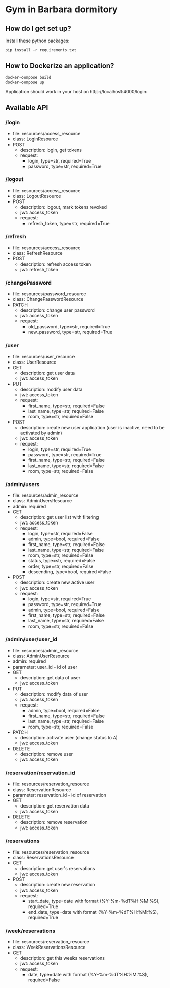 # Gym in Barbara dormitory #

## How do I get set up? ###
Install these python packages:  
    
    pip install -r requirements.txt 
    
## How to Dockerize an application? ###
    docker-compose build
    docker-compose up

Application should work in your host on http://localhost:4000/login

## Available API
### /login  
- file: resources/access_resource  
- class: LoginResource  
- POST  
  - description: login, get tokens  
  - request:  
    - login, type=str, required=True  
    - password, type=str, required=True  

### /logout  
- file: resources/access_resource  
- class: LogoutResource    
- POST  
  - description: logout, mark tokens revoked  
  - jwt: access_token  
  - request:  
    - refresh_token, type=str, required=True  

### /refresh  
- file: resources/access_resource  
- class: RefreshResource  
- POST  
  - description: refresh access token  
  - jwt: refresh_token  

### /changePassword  
- file: resources/password_resource  
- class: ChangePasswordResource  
- PATCH  
  - description: change user password  
  - jwt: access_token  
  - request:  
    - old_password, type=str, required=True  
    - new_password, type=str, required=True  

### /user  
- file: resources/user_resource  
- class: UserResource  
- GET  
  - description: get user data  
  - jwt: access_token  
- PUT  
  - description: modify user data  
  - jwt: access_token  
  - request:  
    - first_name, type=str, required=False  
    - last_name, type=str, required=False  
    - room, type=str, required=False  
- POST  
  - description: create new user application (user is inactive, need to be activated by admin)  
  - jwt: access_token  
  - request:    
    - login, type=str, required=True  
    - password, type=str, required=True  
    - first_name, type=str, required=False  
    - last_name, type=str, required=False  
    - room, type=str, required=False  

### /admin/users  
- file: resources/admin_resource  
- class: AdminUsersResource  
- admin: required  
- GET  
  - description: get user list with filtering  
  - jwt: access_token  
  - request:  
    - login, type=str, required=False  
    - admin, type=bool, required=False  
    - first_name, type=str, required=False  
    - last_name, type=str, required=False  
    - room, type=str, required=False  
    - status, type=str, required=False  
    - order, type=str, required=False  
    - descending, type=bool, required=False  
- POST  
  - description: create new active user  
  - jwt: access_token  
  - request:  
    - login, type=str, required=True  
    - password, type=str, required=True  
    - admin, type=bool, required=False  
    - first_name, type=str, required=False  
    - last_name, type=str, required=False  
    - room, type=str, required=False  

### /admin/user/user_id  
- file: resources/admin_resource  
- class: AdminUserResource  
- admin: required  
- parameter: user_id - id of user  
- GET  
  - description: get data of user  
  - jwt: access_token  
- PUT  
  - description: modify data of user  
  - jwt: access_token  
  - request:  
    - admin, type=bool, required=False  
    - first_name, type=str, required=False  
    - last_name, type=str, required=False  
    - room, type=str, required=False  
- PATCH  
  - description: activate user (change status to A)  
  - jwt: access_token  
- DELETE  
  - description: remove user  
  - jwt: access_token  

### /reservation/reservation_id  
- file: resources/reservation_resource  
- class: ReservationResource  
- parameter: reservation_id - id of reservation  
- GET  
  - description: get reservation data  
  - jwt: access_token  
- DELETE  
  - description: remove reservation  
  - jwt: access_token  

### /reservations  
- file: resources/reservation_resource  
- class: ReservationsResource  
- GET  
  - description: get user's reservations  
  - jwt: access_token  
- POST  
  - description: create new reservation  
  - jwt: access_token  
  - request:  
    - start_date, type=date with format (%Y-%m-%dT%H:%M:%S), required=True  
    - end_date, type=date with format (%Y-%m-%dT%H:%M:%S), required=True  

### /week/reservations  
- file: resources/reservation_resource  
- class: WeekReservationsResource  
- GET  
  - description: get this weeks reservations  
  - jwt: access_token  
  - request:  
    - date, type=date with format (%Y-%m-%dT%H:%M:%S), required=False  
